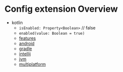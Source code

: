 # Config extension Overview

- kotlin
    - `isEnabled: Property<Boolean>` // false
    - `enabled(value: Boolean = true)`
    - [features](features/FEATURES_EXTENSION_OVERVIEW.md)
    - [android](android/ANDROID_EXTENSION_OVERVIEW.md)
    - [gradle](gradle/GRADLE_EXTENSION_OVERVIEW.md)
    - [intellij](intellij/INTELLIJ_EXTENSION_OVERVIEW.md)
    - [jvm](jvm/JVM_EXTENSION_OVERVIEW.md)
    - [multiplatform](multiplatform/MULTIPLATFORM_EXTENSION_OVERVIEW.md)
